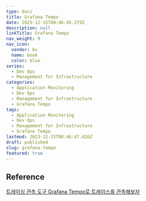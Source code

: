 ```yaml
---
type: docs
title: Grafana Tempo
date: 2023-12-15T00:46:45.279Z
description: null
linkTitle: Grafana Tempo
nav_weight: 9
nav_icon:
  vendor: bs
  name: book
  color: blue
series:
  - Dev Ops
  - Management for Infrastructure
categories:
  - Application Monitoring
  - Dev Ops
  - Management for Infrastructure
  - Grafana Tempo
tags:
  - Application Monitoring
  - Dev Ops
  - Management for Infrastructure
  - Grafana Tempo
lastmod: 2023-12-15T00:46:47.426Z
draft: published
slug: grafana-tempo
featured: true
---
```


## Reference

[트레이싱 관측 도구 Grafana Tempo로 트레이스를 관측해보자](https://nangman14.tistory.com/69)
